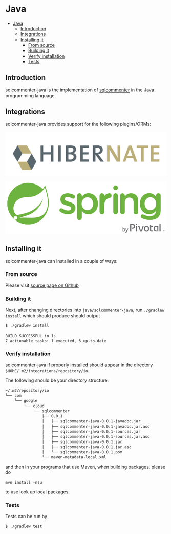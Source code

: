 # Java
- [Java](#java)
  - [Introduction](#introduction)
  - [Integrations](#integrations)
  - [Installing it](#installing-it)
    - [From source](#from-source)
    - [Building it](#building-it)
    - [Verify installation](#verify-installation)
    - [Tests](#tests)

## Introduction
sqlcommenter-java is the implementation of [sqlcommenter](/) in the Java programming language.


## Integrations

sqlcommenter-java provides support for the following plugins/ORMs:

[![](../images/hibernate-logo.png)](hibernate)

[![](../images/spring-logo.png)](spring)

<style>
    img[src*='/spring-logo.png'], img[src*='/hibernate-logo.png'] {
        max-width: 40%;
        float: left;
        margin:0 2%;
    }
     img[src*='/spring-logo.png'] {
        float:none;        
    }
</style>

## Installing it
sqlcommenter-java can installed in a couple of ways:

### From source

Please visit [source page on Github](https://github.com/open-telemetry/opentelemetry-sqlcommenter/tree/main/java/sqlcommenter-java)

### Building it

Next, after changing directories into `java/sqlcommenter-java`, run `./gradlew install`
which should produce should output
```shell
$ ./gradlew install

BUILD SUCCESSFUL in 1s
7 actionable tasks: 1 executed, 6 up-to-date
```

### Verify installation

sqlcommenter-java if properly installed should appear in the directory `$HOME/.m2/integrations/repository/io`.

The following should be your directory structure:
```shell
~/.m2/repository/io
└── com
    └── google
        └── cloud
            └── sqlcommenter
                ├── 0.0.1
                │   ├── sqlcommenter-java-0.0.1-javadoc.jar
                │   ├── sqlcommenter-java-0.0.1-javadoc.jar.asc
                │   ├── sqlcommenter-java-0.0.1-sources.jar
                │   ├── sqlcommenter-java-0.0.1-sources.jar.asc
                │   ├── sqlcommenter-java-0.0.1.jar
                │   ├── sqlcommenter-java-0.0.1.jar.asc
                │   └── sqlcommenter-java-0.0.1.pom
                └── maven-metadata-local.xml
```

and then in your programs that use Maven, when building packages, please do
```shell
mvn install -nsu
```
to use look up local packages.

### Tests

Tests can be run by
```shell
$ ./gradlew test
```